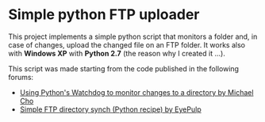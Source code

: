 # Simple python FTP uploader

This project implements a simple python script that monitors a folder and, in case of changes, upload the changed file on an FTP folder.
It works also with **Windows XP** with **Python 2.7** (the reason why I created it ...).

This script was made starting from the code published in the following forums:
  - [Using Python's Watchdog to monitor changes to a directory by Michael Cho](https://www.michaelcho.me/article/using-pythons-watchdog-to-monitor-changes-to-a-directory)
  - [Simple FTP directory synch (Python recipe) by EyePulp ](http://code.activestate.com/recipes/327141-simple-ftp-directory-synch/)
